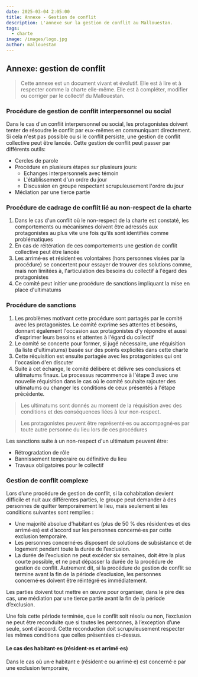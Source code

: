 ```yaml
---
date: 2025-03-04 2:05:00
title: Annexe - Gestion de conflit
description: L'annexe sur la gestion de conflit au Mallouestan. 
tags:
  - charte
image: /images/logo.jpg
author: mallouestan
---
```


## Annexe: gestion de conflit

> Cette annexe est un document vivant et évolutif. Elle est à lire et à respecter comme la charte elle-même. Elle est à compléter, modifier ou corriger par le collectif du Mallouestan.

### Procédure de gestion de conflit interpersonnel ou social

Dans le cas d'un conflit interpersonnel ou social, les protagonistes doivent tenter de résoudre le conflit par eux-mêmes en communiquant directement. Si cela n'est pas possible ou si le conflit persiste, une gestion de conflit collective peut être lancée. Cette gestion de conflit peut passer par différents outils:

- Cercles de parole
- Procédure en plusieurs étapes sur plusieurs jours:
  - Echanges interpersonnels avec témoin
  - L'établissement d'un ordre du jour
  - Discussion en groupe respectant scrupuleusement l'ordre du jour
- Médiation par une tierce partie

### Procédure de cadrage de conflit lié au non-respect de la charte

1. Dans le cas d'un conflit où le non-respect de la charte est constaté, les comportements ou mécanismes doivent être adressés aux protagonistes au plus vite une fois qu'ils sont identifiés comme problématiques
2. En cas de réitération de ces comportements une gestion de conflit collective peut être lancée
3. Les arrimé·es et résident·es volontaires (hors personnes visées par la procédure) se concertent pour essayer de trouver des solutions comme, mais non limitées à, l'articulation des besoins du collectif à l'égard des protagonistes
4. Ce comité peut initier une procédure de sanctions impliquant la mise en place d'ultimatums

### Procédure de sanctions

1. Les problèmes motivant cette procédure sont partagés par le comité avec les protagonistes. Le comité exprime ses attentes et besoins, donnant également l'occasion aux protagonistes d'y répondre et aussi d'exprimer leurs besoins et attentes à l'égard du collectif
2. Le comité se concerte pour former, si jugé nécessaire, une réquisition (la liste d'ultimatums) basée sur des points explicités dans cette charte
3. Cette réquisition est ensuite partagée avec les protagonistes qui ont l'occasion d'en discuter
4. Suite à cet échange,  le comité délibère et délivre ses conclusions et ultimatums finaux. Le processus recommence à l'étape 3 avec une nouvelle réquisition dans le cas où le comité souhaite rajouter des ultimatums ou changer les conditions de ceux présentés à l'étape précédente.

> Les ultimatums sont donnés au moment de la réquisition avec des conditions et des conséquences liées à leur non-respect. 

> Les protagonistes peuvent être représenté·es ou accompagné·es par toute autre personne du lieu lors de ces procédures

Les sanctions suite à un non-respect d'un ultimatum peuvent être:
- Rétrogradation de rôle
- Bannissement temporaire ou définitive du lieu
- Travaux obligatoires pour le collectif

### Gestion de conflit complexe

Lors d’une procédure de gestion de conflit, si la cohabitation devient difficile et nuit aux différentes parties, le groupe peut demander à des personnes de quitter temporairement le lieu, mais seulement si les conditions suivantes sont remplies :

- Une majorité absolue d’habitant·es (plus de 50 % des résident·es et des arrimé·es) est d’accord sur les personnes concerné·es par cette exclusion temporaire.
- Les personnes concerné·es disposent de solutions de subsistance et de logement pendant toute la durée de l’exclusion.
- La durée de l’exclusion ne peut excéder six semaines, doit être la plus courte possible, et ne peut dépasser la durée de la procédure de gestion de conflit. Autrement dit, si la procédure de gestion de conflit se termine avant la fin de la période d’exclusion, les personnes concerné·es doivent être réintégré·es immédiatement.

Les parties doivent tout mettre en œuvre pour organiser, dans le pire des cas, une médiation par une tierce partie avant la fin de la période d’exclusion.

Une fois cette période terminée, que le conflit soit résolu ou non, l’exclusion ne peut être reconduite que si toutes les personnes, à l’exception d’une seule, sont d’accord. Cette reconduction doit scrupuleusement respecter les mêmes conditions que celles présentées ci-dessus.

#### Le cas des habitant·es (résident·es et arrimé·es)

Dans le cas où un·e habitant·e (résident·e ou arrimé·e) est concerné·e par une exclusion temporaire, 